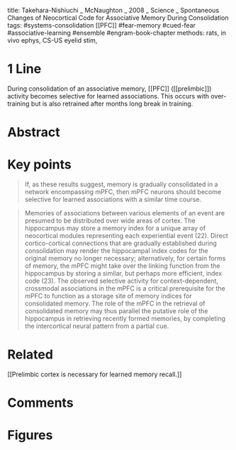 title: Takehara-Nishiuchi _ McNaughton _ 2008 _ Science _ Spontaneous Changes of Neocortical Code for Associative Memory During Consolidation
tags: #systems-consolidation [[PFC]] #fear-memory #cued-fear #associative-learning #ensemble #engram-book-chapter
methods: rats, in vivo ephys, CS-US eyelid stim, 

# 1 Line
During consolidation of an associative memory, [[PFC]] ([[prelimbic]]) activity becomes selective for learned associations. This occurs with over-training but is also retrained after months long break in training.

# Abstract


# Key points
>If, as these results suggest, memory is gradually consolidated in a network encompassing mPFC, then mPFC neurons should become selective for learned associations with a similar time course.

>Memories of associations between various elements of an event are presumed to be distributed over wide areas of cortex. The hippocampus may store a memory index for a unique array of neocortical modules representing each experiential event (22). Direct cortico-cortical connections that are gradually established during consolidation may render the hippocampal index codes for the original memory no longer necessary; alternatively, for certain forms of memory, the mPFC might take over the linking function from the hippocampus by storing a similar, but perhaps more efficient, index code (23). The observed selective activity for context-dependent, crossmodal associations in the mPFC is a critical prerequisite for the mPFC to function as a storage site of memory indices for consolidated memory. The role of the mPFC in the retrieval of consolidated memory may thus parallel the putative role of the hippocampus in retrieving recently formed memories, by completing the intercortical neural pattern from a partial cue.

# Related
[[Prelimbic cortex is necessary for learned memory recall.]]


# Comments

# Figures